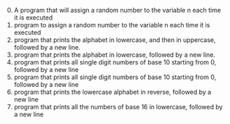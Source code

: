 0. A program that will assign a random number to the variable n each time it is executed
1. program to assign a random number to the variable n each time it is executed
3. program that prints the alphabet in lowercase, and then in uppercase, followed by a new line.
4.  program that prints the alphabet in lowercase, followed by a new line.
5. program that prints all single digit numbers of base 10 starting from 0, followed by a new line
6. program that prints all single digit numbers of base 10 starting from 0, followed by a new line
7. program that prints the lowercase alphabet in reverse, followed by a new line
8. program that prints all the numbers of base 16 in lowercase, followed by a new line
